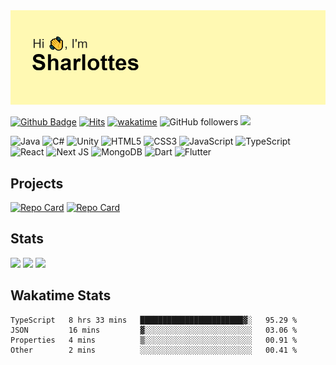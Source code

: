 <img src="header.png">   

[![Github Badge](https://img.shields.io/badge/-sharlottes-grey?style=flat-square&logo=github&logoColor=white&link=https://github.com/sharlottes/)](https://www.github.com/sharlottes/) 
[![Hits](https://hits.seeyoufarm.com/api/count/incr/badge.svg?url=https%3A%2F%2Fgithub.com%2Fsharlottes%2Fsharlottes&count_bg=%2379C83D&title_bg=%23555555&icon=&icon_color=%23E7E7E7&title=visitors&edge_flat=true)](https://hits.seeyoufarm.com)
[![wakatime](https://wakatime.com/badge/user/a390ff32-c44c-461d-bdee-38bb96798e81.svg)](https://wakatime.com/@a390ff32-c44c-461d-bdee-38bb96798e81)
![GitHub followers](https://img.shields.io/github/followers/sharlottes?style=flat-square)
[![](http://mazassumnida.wtf/api/mini/generate_badge?boj=sharlotte)](https://solved.ac/sharlotte)

![Java](https://img.shields.io/badge/java-%23ED8B00.svg?style=for-the-badge&logo=java&logoColor=white)
![C#](https://img.shields.io/badge/c%23-%23239120.svg?style=for-the-badge&logo=c-sharp&logoColor=white)
![Unity](https://img.shields.io/badge/unity-%23000000.svg?style=for-the-badge&logo=unity&logoColor=white)
![HTML5](https://img.shields.io/badge/html5-%23E34F26.svg?style=for-the-badge&logo=html5&logoColor=white)
![CSS3](https://img.shields.io/badge/css3-%231572B6.svg?style=for-the-badge&logo=css3&logoColor=white)
![JavaScript](https://img.shields.io/badge/javascript-%23323330.svg?style=for-the-badge&logo=javascript&logoColor=%23F7DF1E)
![TypeScript](https://img.shields.io/badge/typescript-%23007ACC.svg?style=for-the-badge&logo=typescript&logoColor=white)
![React](https://img.shields.io/badge/react-%2320232a.svg?style=for-the-badge&logo=react&logoColor=%2361DAFB)
![Next JS](https://img.shields.io/badge/Next-black?style=for-the-badge&logo=next.js&logoColor=white)
![MongoDB](https://img.shields.io/badge/MongoDB-%234ea94b.svg?style=for-the-badge&logo=mongodb&logoColor=white)
![Dart](https://img.shields.io/badge/dart-%230175C2.svg?style=for-the-badge&logo=dart&logoColor=white)
![Flutter](https://img.shields.io/badge/Flutter-%2302569B.svg?style=for-the-badge&logo=Flutter&logoColor=white)

## Projects
[![Repo Card](https://github-readme-stats-sharlottes.vercel.app/api/pin/?username=sharlottes&repo=sharustry&theme=radical&text_color=8e97ff&title_color=a9d8ff&show_owner=true)](https://github.com/sharlottes/sharustry)
[![Repo Card](https://github-readme-stats-sharlottes.vercel.app/api/pin/?username=sharlottes&repo=realtimerpg&theme=radical&text_color=8e97ff&title_color=a9d8ff&show_owner=true)](https://github.com/sharlottes/realtimerpg)

## Stats
<p>
  <img height="180em" src="https://github-readme-stats-sharlottes.vercel.app/api?username=sharlottes&include_all_commits=true&count_private=true&show_icons=true&theme=radical&text_color=77ddff&custom_title=Github%20Stats">
  <img height="180em" src="https://github-readme-stats-sharlottes.vercel.app/api/top-langs/?username=sharlottes&layout=compact&theme=radical&text_color=77ddff&langs_count=8">
  <img height="180em" src="https://github-readme-stats-sharlottes.vercel.app/api/wakatime?username=sharlottes&layout=compact&theme=radical&text_color=77ddff&langs_count=8&range=all_time">
  <img height="180em" src="http://mazassumnida.wtf/api/v2/generate_badge?boj=sharlotte" alt="">
</p>

## Wakatime Stats
<!--START_SECTION:waka-->

```text
TypeScript   8 hrs 33 mins   ███████████████████████▓░   95.29 %
JSON         16 mins         ▓░░░░░░░░░░░░░░░░░░░░░░░░   03.06 %
Properties   4 mins          ▒░░░░░░░░░░░░░░░░░░░░░░░░   00.91 %
Other        2 mins          ░░░░░░░░░░░░░░░░░░░░░░░░░   00.41 %
```

<!--END_SECTION:waka-->

